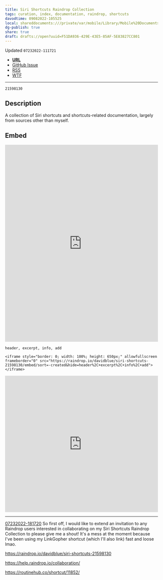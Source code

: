 ```yaml
---
title: Siri Shortcuts Raindrop Collection
tags: curation, index, documentation, raindrop, shortcuts
davodtime: 09082022-105525
local: shareddocuments:///private/var/mobile/Library/Mobile%20Documents/iCloud~md~obsidian/Documents/OBSHIDDIAN/drafts/F51DA936-429E-43E5-85AF-5E83827CC801.md
dg-publish: true
share: true
draft: drafts://open?uuid=F51DA936-429E-43E5-85AF-5E83827CC801
---
```

Updated `07232022-111721`

- [**URL**](https://raindrop.io/davidblue/siri-shortcuts-21598130)
- [GitHub Issue](https://github.com/extratone/i/issues/228) 
- [RSS](https://raindrop.io/collection/21598130/feed)
- [WTF](https://davidblue.wtf/drafts/F51DA936-429E-43E5-85AF-5E83827CC801.html)

---

`21598130`

## Description

A collection of Siri shortcuts and shortcuts-related documentation, largely from sources other than myself.

## Embed

<iframe style="border: 0; width: 100%; height: 650px;" allowfullscreen frameborder="0" src="https://raindrop.io/davidblue/siri-shortcuts-21598130/embed/sort=-created&hide=header%2C+excerpt%2C+info%2C+add"></iframe>

`header, excerpt, info, add`

```
<iframe style="border: 0; width: 100%; height: 650px;" allowfullscreen frameborder="0" src="https://raindrop.io/davidblue/siri-shortcuts-21598130/embed/sort=-created&hide=header%2C+excerpt%2C+info%2C+add"></iframe>
```

<iframe style="border: 0; width: 100%; height: 450px;" allowfullscreen frameborder="0" src="https://raindrop.io/davidblue/embed/theme=auto&hide=header%2C+excerpt%2C+info%2C+add&sort=-created"></iframe>

---

[07232022-181720](https://discord.com/channels/503976650439131183/1000149774722416760/1000541396274528286)
So first off, I would like to extend an invitation to any Raindrop users interested in collaborating on my Siri Shortcuts Raindrop Collection to please give me a shout! It's a mess at the moment because I've been using my LinkGopher shortcut (which I'll also link) fast and loose lmao.

https://raindrop.io/davidblue/siri-shortcuts-21598130

https://help.raindrop.io/collaboration/

https://routinehub.co/shortcut/11852/

